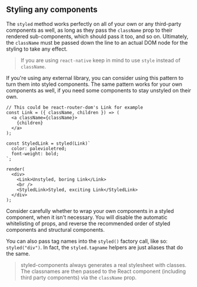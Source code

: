## Styling any components

The `styled` method works perfectly on all of your own or any third-party components as well, as long as they pass the `className` prop to their rendered sub-components, which should pass it too, and so on. Ultimately, the `className` must be passed down the line to an actual DOM node for the styling to take any effect.

> If you are using `react-native` keep in mind to use `style` instead of `className`.

If you're using any external library, you can consider using this pattern to turn them
into styled components. The same pattern works for your own components as well, if you
need some components to stay unstyled on their own.

```react
// This could be react-router-dom's Link for example
const Link = ({ className, children }) => (
  <a className={className}>
    {children}
  </a>
);

const StyledLink = styled(Link)`
  color: palevioletred;
  font-weight: bold;
`;

render(
  <div>
    <Link>Unstyled, boring Link</Link>
    <br />
    <StyledLink>Styled, exciting Link</StyledLink>
  </div>
);
```

Consider carefully whether to wrap your own components in a styled component, when it isn't necessary. You will disable the automatic whitelisting of props, and reverse the recommended order of styled components and structural components.

You can also pass tag names into the `styled()` factory call, like so: `styled("div")`. In fact, the `styled.tagname` helpers are just aliases that do the same.

> styled-components always generates a real stylesheet with classes.
> The classnames are then passed to the React component (including third party components)
> via the `className` prop.
